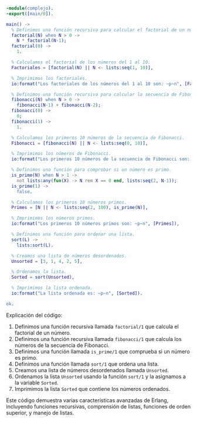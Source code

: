 ```erlang

-module(complejo).
-export([main/0]).

main() ->
  % Definimos una función recursiva para calcular el factorial de un número.
  factorial(N) when N > 0 ->
    N * factorial(N-1);
  factorial(0) ->
    1.

  % Calculamos el factorial de los números del 1 al 10.
  Factoriales = [factorial(N) || N <- lists:seq(1, 10)],

  % Imprimimos los factoriales.
  io:format("Los factoriales de los números del 1 al 10 son: ~p~n", [Factoriales]),

  % Definimos una función recursiva para calcular la secuencia de Fibonacci.
  fibonacci(N) when N > 0 ->
    fibonacci(N-1) + fibonacci(N-2);
  fibonacci(0) ->
    0;
  fibonacci(1) ->
    1.

  % Calculamos los primeros 10 números de la secuencia de Fibonacci.
  Fibonacci = [fibonacci(N) || N <- lists:seq(0, 10)],

  % Imprimimos los números de Fibonacci.
  io:format("Los primeros 10 números de la secuencia de Fibonacci son: ~p~n", [Fibonacci]),

  % Definimos una función para comprobar si un número es primo.
  is_prime(N) when N > 1 ->
    not lists:any(fun(X) -> N rem X == 0 end, lists:seq(2, N-1));
  is_prime(1) ->
    false.

  % Calculamos los primeros 10 números primos.
  Primes = [N || N <- lists:seq(2, 100), is_prime(N)],

  % Imprimimos los números primos.
  io:format("Los primeros 10 números primos son: ~p~n", [Primes]),

  % Definimos una función para ordenar una lista.
  sort(L) ->
    lists:sort(L).

  % Creamos una lista de números desordenados.
  Unsorted = [3, 1, 4, 2, 5],

  % Ordenamos la lista.
  Sorted = sort(Unsorted),

  % Imprimimos la lista ordenada.
  io:format("La lista ordenada es: ~p~n", [Sorted]).

ok.
```

Explicación del código:

1. Definimos una función recursiva llamada `factorial/1` que calcula el factorial de un número.
2. Definimos una función recursiva llamada `fibonacci/1` que calcula los números de la secuencia de Fibonacci.
3. Definimos una función llamada `is_prime/1` que comprueba si un número es primo.
4. Definimos una función llamada `sort/1` que ordena una lista.
5. Creamos una lista de números desordenados llamada `Unsorted`.
6. Ordenamos la lista `Unsorted` usando la función `sort/1` y la asignamos a la variable `Sorted`.
7. Imprimimos la lista `Sorted` que contiene los números ordenados.

Este código demuestra varias características avanzadas de Erlang, incluyendo funciones recursivas, comprensión de listas, funciones de orden superior, y manejo de listas.
